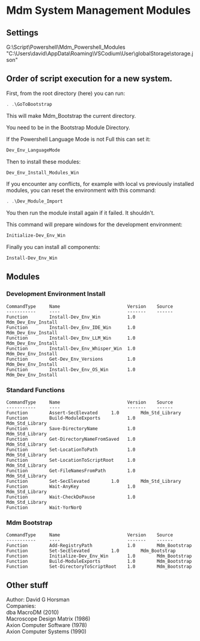 # Mdm System Management Modules

## Settings
G:\Script\Powershell\Mdm_Powershell_Modules
"C:\Users\david\AppData\Roaming\VSCodium\User\globalStorage\storage.json"

## Order of script execution for a new system.

First, from the root directory (here) you can run:
```powershell
. .\GoToBootstrap
```
This will make Mdm_Bootstrap the current directory.

You need to be in the Bootstrap Module Directory.

If the Powershell Language Mode is not Full this can set it:
```powershell
Dev_Env_LanguageMode
```

Then to install these modules:  
```powershell
Dev_Env_Install_Modules_Win
```

If you encounter any conflicts,
for example with local vs previously installed modules,
you can reset the environment with this command:
```powershell
. .\Dev_Module_Import
```
You then run the module install again if it failed. It shouldn't.

This command will prepare windows for the development environment:
```powershell
Initialize-Dev_Env_Win
```

Finally you can install all components:
```powershell
Install-Dev_Env_Win
```

## Modules

### Development Environment Install
```text
CommandType     Name                         Version    Source
-----------     ----                         -------    ------
Function        Install-Dev_Env_Win          1.0        Mdm_Dev_Env_Install
Function        Install-Dev_Env_IDE_Win      1.0        Mdm_Dev_Env_Install
Function        Install-Dev_Env_LLM_Win      1.0        Mdm_Dev_Env_Install
Function        Install-Dev_Env_Whisper_Win  1.0        Mdm_Dev_Env_Install
Function        Get-Dev_Env_Versions         1.0        Mdm_Dev_Env_Install
Function        Install-Dev_Env_OS_Win       1.0        Mdm_Dev_Env_Install
```

### Standard Functions

```text
CommandType     Name                         Version    Source
-----------     ----                         -------    ------
Function        Assert-SecElevated     1.0        Mdm_Std_Library
Function        Build-ModuleExports          1.0        Mdm_Std_Library
Function        Save-DirectoryName           1.0        Mdm_Std_Library
Function        Get-DirectoryNameFromSaved   1.0        Mdm_Std_Library
Function        Set-LocationToPath           1.0        Mdm_Std_Library
Function        Set-LocationToScriptRoot     1.0        Mdm_Std_Library
Function        Get-FileNamesFromPath        1.0        Mdm_Std_Library
Function        Set-SecElevated        1.0        Mdm_Std_Library
Function        Wait-AnyKey                  1.0        Mdm_Std_Library
Function        Wait-CheckDoPause            1.0        Mdm_Std_Library
Function        Wait-YorNorQ       
```

### Mdm Bootstrap

```text
CommandType     Name                         Version    Source
-----------     ----                         -------    ------
Function        Add-RegistryPath             1.0        Mdm_Bootstrap
Function        Set-SecElevated        1.0        Mdm_Bootstrap
Function        Initialize-Dev_Env_Win       1.0        Mdm_Bootstrap
Function        Build-ModuleExports          1.0        Mdm_Bootstrap
Function        Set-DirectoryToScriptRoot    1.0        Mdm_Bootstrap
```



## Other stuff
Author: David G Horsman  
Companies:  
dba MacroDM (2010)  
Macroscope Design Matrix (1986)  
Axion Computer Software (1978)  
Axion Computer Systems (1990)  
